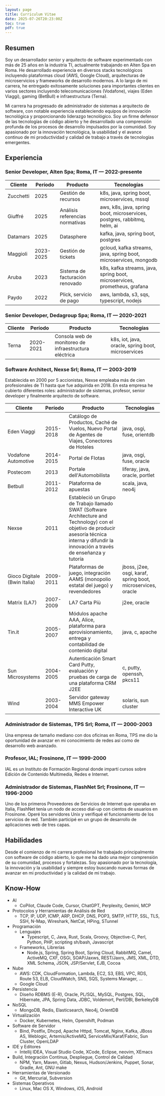 ```yaml
---
layout: page
title: Curriculum Vitae
date: 2025-07-26T20:23:00Z
toc: true
pdf: true
---
```


## Resumen

Soy un desarrollador senior y arquitecto de software experimentado con más de 25
años en la industria TI, actualmente trabajando en Alten Spa en Roma. He
desarrollado experiencia en diversos stacks tecnológicos incluyendo plataformas
cloud (AWS, Google Cloud), arquitecturas de microservicios y frameworks de
desarrollo modernos. A lo largo de mi carrera, he entregado exitosamente
soluciones para importantes clientes en varios sectores incluyendo
telecomunicaciones (Vodafone), viajes (Eden Viaggi), gaming (BetBull) e
infraestructura (Terna).

Mi carrera ha progresado de administrador de sistemas a arquitecto de software,
con notable experiencia estableciendo equipos de innovación tecnológica y
proporcionando liderazgo tecnológico. Soy un firme defensor de las tecnologías
de código abierto y he desarrollado una comprensión profunda de los procesos de
desarrollo impulsados por la comunidad. Soy apasionado por la innovación
tecnológica, la usabilidad y el avance continuo de mi productividad y calidad de
trabajo a través de tecnologías emergentes.

## Experiencia

### Senior Developer, Alten Spa; Roma, IT — 2022-presente

| Cliente   | Período   | Producto                        | Tecnologías                                                               |
| --------- | --------- | ------------------------------- | ------------------------------------------------------------------------- |
| Zucchetti | 2025      | Gestión de recursos             | k8s, java, spring boot, microservices, mssql                              |
| Giuffré   | 2025      | Análisis referencias normativas | aws, k8s, java, spring boot, microservices, postgres, rabbitmq, helm, ai  |
| Datamars  | 2025      | Datasphere                      | kafka, java, spring boot, postgres                                        |
| Maggioli  | 2023-2025 | Gestión de tickets              | gcloud, kafka streams, java, spring boot, microservices, mongodb          |
| Aruba     | 2023      | Sistema de facturación renovado | k8s, kafka streams, java, spring boot, microservices, prometheus, grafana |
| Paydo     | 2022      | Plick, servicio de pago         | aws, lambda, s3, sqs, typescript, nodejs                                  |

### Senior Developer, Dedagroup Spa; Roma, IT — 2020-2021

| Cliente | Período   | Producto                                              | Tecnologías                                        |
| ------- | --------- | ----------------------------------------------------- | -------------------------------------------------- |
| Terna   | 2020-2021 | Consola web de monitoreo de infraestructura eléctrica | k8s, iot, java, oracle, spring boot, microservices |

### Software Architect, Nexse Srl; Roma, IT — 2003-2019

Establecida en 2000 por 5 accionistas, Nexse empleaba más de cien profesionales
de TI hasta que fue adquirida en 2018. En esta empresa he cubierto diferentes
roles: administrador de sistemas, profesor, senior developer y finalmente
arquitecto de software.

| Cliente                      | Período   | Producto                                                                                                                                                                                         | Tecnologías                                                  |
| ---------------------------- | --------- | ------------------------------------------------------------------------------------------------------------------------------------------------------------------------------------------------ | ------------------------------------------------------------ |
| Eden Viaggi                  | 2015-2018 | Catálogo de Productos, Caché de Vuelos, Nuevo Portal de Agentes de Viajes, Conectores de Hoteles                                                                                                 | java, osgi, fuse, orientdb                                   |
| Vodafone Automotive          | 2014-2015 | Portal de Flotas                                                                                                                                                                                 | java, osgi, fuse, oracle                                     |
| Postecom                     | 2013      | Portale dell'Automobilista                                                                                                                                                                       | liferay, java, oracle, portlet                               |
| Betbull                      | 2011-2012 | Plataforma de apuestas                                                                                                                                                                           | scala, java, neo4j                                           |
| Nexse                        | 2011      | Estableció un Grupo de Trabajo llamado SWAT (Software Architecture and Technology) con el objetivo de producir asesoría técnica interna y difundir la innovación a través de enseñanza y tutoría |                                                              |
| Gioco Digitale (Bwin Italia) | 2009-2011 | Plataformas de juego, integración AAMS (monopolio estatal del juego) y revendedores                                                                                                              | jboss, j2ee, osgi, karaf, spring boot, microservices, oracle |
| Matrix (LA7)                 | 2007-2009 | LA7 Carta Più                                                                                                                                                                                    | j2ee, oracle                                                 |
| Tin.it                       | 2005-2007 | Módulos apache AAA, Alice, plataforma para aprovisionamiento, entrega y contabilidad de contenido digital                                                                                        | java, c, apache                                              |
| Sun Microsystems             | 2004-2005 | Autenticación Smart Card Putty, evaluación y pruebas de carga de una plataforma CRM J2EE                                                                                                         | c, putty, openssh, pkcs11                                    |
| Wind                         | 2003-2004 | Servidor gateway MMS Empower Interactive UK                                                                                                                                                      | solaris, sun cluster                                         |

### Administrador de Sistemas, TPS Srl; Roma, IT — 2000-2003

Una empresa de tamaño mediano con dos oficinas en Roma, TPS me dio la
oportunidad de avanzar en mi conocimiento de redes así como de desarrollo web
avanzado.

### Profesor, IAL; Frosinone, IT — 1999-2000

IAL es un Instituto de Formación Regional donde impartí cursos sobre Edición de
Contenido Multimedia, Redes e Internet.

### Administrador de Sistemas, FlashNet Srl; Frosinone, IT — 1996-2000

Uno de los primeros Proveedores de Servicios de Internet que operaba en Italia,
FlashNet tenía un nodo de acceso dial-up con cientos de usuarios en Frosinone.
Operé los servidores Unix y verifiqué el funcionamiento de los servicios de red.
También participé en un grupo de desarrollo de aplicaciones web de tres capas.

## Habilidades

Desde el comienzo de mi carrera profesional he trabajado principalmente con
software de código abierto, lo que me ha dado una mejor comprensión de su
comunidad, procesos y fortalezas. Soy apasionado por la tecnología, la
innovación y la usabilidad y siempre estoy buscando nuevas formas de avanzar en
mi productividad y la calidad de mi trabajo.

## Know-How

- AI
  - CoPilot, Claude Code, Cursor, ChatGPT, Perplexity, Gemini, MCP
- Protocolos y Herramientas de Análisis de Red
  - TCP, IP, UDP, ICMP, ARP, DHCP, DNS, POP3, SMTP, HTTP, SSL, TLS, SSH, N-Map,
    Wireshark, NetCat, HPing, STunnel
- Programación
  - Lenguajes
    - Typescript, C, Java, Rust, Scala, Groovy, Objective-C, Perl, Python, PHP,
      scripting sh/bash, Javascript
  - Frameworks, Librerías
    - Node.js, Spring, Spring Boot, Spring Cloud, RabbitMQ, Camel, ActiveMQ,
      CXF, OSGi, SOAP/Jaxws, REST/Jaxrs, JMS, XML, DTD, XML Schema, JSON,
      JSP/Servlet, EJB, Cocoa
- Nube
  - AWS: CDK, CloudFormation, Lambda, EC2, S3, EBS, VPC, RDS, Route 53, ELB,
    CloudWatch, SNS, SQS, Systems Manager, ...
  - Google Cloud
- Persistencia
  - Diseño RDBMS (E-R), Oracle, PL/SQL, MySQL, Postgres, SQL, Hibernate, JPA,
    Spring Data, JDBC, Voldemort, Perl/DBI, BerkeleyDB
- NoSQL
  - MongoDB, Redis, Elasticsearch, Neo4j, OrientDB
- Virtualización
  - Docker, Kubernetes, Helm, Openshift, Podman
- Software de Servidor
  - Bind, Postfix, Dhcpd, Apache Httpd, Tomcat, Nginx, Kafka, JBoss AS,
    Weblogic, Artemis/ActiveMQ, ServiceMix/Karaf/Fabric, Sun Cluster, OpenLDAP
- IDE y Editores
  - Intellij IDEA, Visual Studio Code, XCode, Eclipse, neovim, XEmacs
- Build, Integración Continua, Despliegue, Control de Calidad
  - NPM, Yarn, Maven, Gitlab, Nexus, Hudson/Jenkins, Puppet, Sonar, Gradle, Ant,
    GNU make
- Herramientas de Versionado
  - Git, Mercurial, Subversion
- Sistemas Operativos
  - Linux, Mac OS X, Windows, iOS, Android
